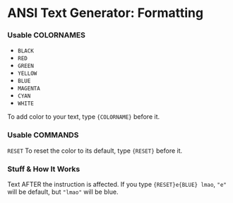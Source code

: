 # ANSI Text Generator: Formatting
### Usable COLORNAMES
- `BLACK`
- `RED`
- `GREEN`
- `YELLOW`
- `BLUE`
- `MAGENTA`
- `CYAN`
- `WHITE`


To add color to your text, type `{COLORNAME}` before it.
### Usable COMMANDS
`RESET`
To reset the color to its default, type `{RESET}` before it.

### Stuff & How It Works
Text AFTER the instruction is affected. If you type `{RESET}e{BLUE} lmao`, `"e"` will be default, but `"lmao"` will be blue.
